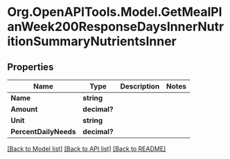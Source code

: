 # Org.OpenAPITools.Model.GetMealPlanWeek200ResponseDaysInnerNutritionSummaryNutrientsInner

## Properties

Name | Type | Description | Notes
------------ | ------------- | ------------- | -------------
**Name** | **string** |  | 
**Amount** | **decimal?** |  | 
**Unit** | **string** |  | 
**PercentDailyNeeds** | **decimal?** |  | 

[[Back to Model list]](../README.md#documentation-for-models) [[Back to API list]](../README.md#documentation-for-api-endpoints) [[Back to README]](../README.md)

